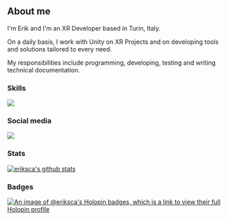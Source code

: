 ## About me
<div>
<p style='text-align: justify;'>
<p> I'm Erik and I'm an XR Developer based in Turin, Italy. </p>
<p> On a daily basis, I work with Unity on XR Projects and on developing tools and solutions tailored to every need.</p>
<p>My responsibilities include programming, developing, testing and writing technical documentation.</p>
</div>

### Skills
<p align="left">
  <a href="https://skillicons.dev">
    <img src="https://skillicons.dev/icons?i=unity,unreal,blender,git,cs,vscode,visualstudio" />
  </a>
</p>

### Social media
<div align="left">
<a href="https://it.linkedin.com/in/erik-scantamburlo">
<img src="https://img.shields.io/badge/LinkedIn-0077B5?style=for-the-badge&logo=linkedin&logoColor=white"/>
</a>
</div>

### Stats
[![eriksca's github stats](https://github-readme-stats.vercel.app/api?username=eriksca&theme=dark&show_icons=true&count_private=false)](https://github.com/eriksca)

### Badges
[![An image of @eriksca's Holopin badges, which is a link to view their full Holopin profile](https://holopin.me/eriksca)](https://holopin.io/@eriksca)


